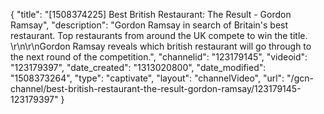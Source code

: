 {
    "title": "[1508374225] Best British Restaurant: The Result - Gordon Ramsay",
    "description": "Gordon Ramsay in search of Britain's best restaurant. Top restaurants from around the UK compete to win the title. \r\n\r\nGordon Ramsay reveals which british restaurant will go through to the next round of the competition.",
    "channelid": "123179145",
    "videoid": "123179397",
    "date_created": "1313020800",
    "date_modified": "1508373264",
    "type": "captivate",
    "layout": "channelVideo",
    "url": "\/gcn-channel\/best-british-restaurant-the-result-gordon-ramsay\/123179145-123179397"
}